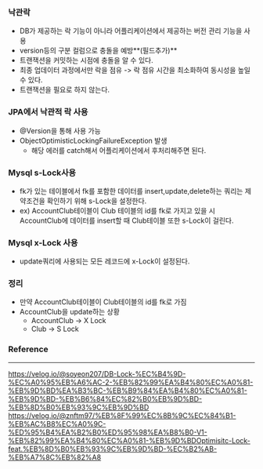 ### 낙관락
- DB가 제공하는 락 기능이 아니라 어플리케이션에서 제공하는 버전 관리 기능을 사용
- version등의 구분 컬럼으로 충돌을 예방**(필드추가)**
- 트랜잭션을 커밋하는 시점에 충돌을 알 수 있다.
- 최종 업데이터 과정에서만 락을 점유 -> 락 점유 시간을 최소화하여 동시성을 높일 수 있다.
- 트랜잭션을 필요로 하지 않는다.

### JPA에서 낙관적 락 사용
- @Version을 통해 사용 가능
- ObjectOptimisticLockingFailureException 발생
  - 해당 에러를 catch해서 어플리케이션에서 후처리해주면 된다.
  

### Mysql s-Lock사용
- fk가 있는 테이블에서 fk를 포함한 데이터를 insert,update,delete하는 쿼리는 제약조건을 확인하기 위해 s-Lock을 설정한다.
- ex) AccountClub테이블이 Club 테이블의 id를 fk로 가지고 있을 시 AccountClub에 데이터를 insert할 때 Club테이블 또한 s-Lock이 걸린다.

### Mysql x-Lock 사용
- update쿼리에 사용되는 모든 레코드에 x-Lock이 설정된다.

### 정리
- 만약 AccountClub테이블이 Club테이블의 id를 fk로 가짐
- AccountClub을 update하는 상황
  - AccountClub -> X Lock
  - Club -> S Lock

### Reference
---
https://velog.io/@soyeon207/DB-Lock-%EC%B4%9D-%EC%A0%95%EB%A6%AC-2-%EB%82%99%EA%B4%80%EC%A0%81-%EB%9D%BD%EA%B3%BC-%EB%B9%84%EA%B4%80%EC%A0%81-%EB%9D%BD-%EB%B6%84%EC%82%B0%EB%9D%BD-%EB%8D%B0%EB%93%9C%EB%9D%BD
https://velog.io/@znftm97/%EB%8F%99%EC%8B%9C%EC%84%B1-%EB%AC%B8%EC%A0%9C-%ED%95%B4%EA%B2%B0%ED%95%98%EA%B8%B0-V1-%EB%82%99%EA%B4%80%EC%A0%81-%EB%9D%BDOptimisitc-Lock-feat.%EB%8D%B0%EB%93%9C%EB%9D%BD-%EC%B2%AB-%EB%A7%8C%EB%82%A8